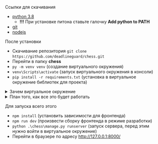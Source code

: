 Ссылки для скачивания
- [python 3.8](https://www.python.org/ftp/python/3.8.0/python-3.8.0-amd64.exe)
  - **!!!** При установке питона ставьте галочку **Add python to PATH**
- [git](https://github.com/git-for-windows/git/releases/download/v2.29.2.windows.3/Git-2.29.2.3-64-bit.exe)
- [nodejs](https://nodejs.org/dist/v14.15.3/node-v14.15.3-x64.msi)

После установки
- Скачивание репозитория `git clone https://github.com/deadlineguard/chess.git`
- Перейти в папку **chess**
- `py -m venv venv` (создание виртуального окружения)
- `venv\Scripts\activate` (запуск виртуального окружения в консоли)
- `pip install -r requirements.txt` (установка в виртуальное окружение библиотек для проекта)

<details>
<summary>Зачем виртуальное окружение</summary>
Виртуальное окружение нужно, чтобы у каждого питоновского проекта были **свои версии библиотек**.
Нужно из-за того, что питоновские библиотеки устанавливаются не конкретно для каждого проекта, а глобально
на компьютер, поэтому, чтобы у разных проектов были библиотеки разных версий, нужно делать виртуальное окружение.
Тогда установленные в виртуальном окружении библиотеки **будут только в нем**. Их не будет за его пределами.


Например, в одном проекте в виртуальном окружении может быть установлен **django 3 версии**, в то же время
в другом проекте может быть **django 2 версии**. А на самом компьютере глобально **вообще может не быть django**.
</details>

<details>
<summary>План того, как все это будет работать</summary>
  
![](mindmap.png)

</details>

Для запуска всего этого
- `npm install` (установить зависимости для фронтенда)
- `npm run dev` (произвести сборку фронтенда в режиме разработки)
- `python .\chess\manage.py runserver` (запуск сервера, перед этим нужно войти в виртуальное окружение)
- Перейти в браузере по адресу http://127.0.0.1:8000/

